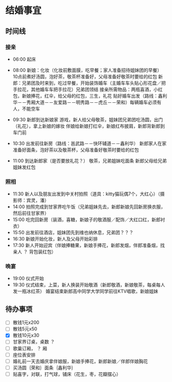 # 结婚事宜

## 时间线

### 接亲

- 06:00 起床
- 08:00 新娘：化妆（化妆前敷面膜，吃早餐；家人准备招待姐妹团的早餐）
             10点前煮好汤圆，泡好茶，敬茶杯准备好，父母准备好敬茶时要给的红包
        新郎：兄弟团及时来到，吃过早餐，开始装饰婚车（主婚车车头贴心形花盘／把手拉花，其他婚车车把手拉花）兄弟团领结
             接亲所需物品：两瓶喜酒，小红包，新娘捧花，红伞，给父母的红包，三生，礼花
             贴好婚车出发（路线：鑫利华－－秀厢大道－－友爱路－－明秀路－－虎丘－－荣和）每辆婚车必须有人，不能空车

- 09:30 新郎到达新娘家
        游戏，新人给父母敬茶，姐妹团兄弟团吃汤圆，出门（礼花），拿上新娘的嫁妆
        伴娘给新娘打红伞，新娘红布披肩，新郎背新郎到车门前
- 10:30 出发前往新房（路线：邕武路－－快环辅道－－鑫利华）
        新郎家人在家准备好面条，泡好茶以及敬茶杯，父母准备好敬茶时要给的红包
- 11:00 到达新郎家（是否要放礼花？）  敬茶，兄弟姐妹吃面条 新郎父母给兄弟姐妹发红包

### 照相
- 11:30 新人以及朋友出发到中关村拍照（道具：kitty猫玩偶7个，大红心）（摄影师：宾灵，潘）
- 14:00 拍照完成到甘家界吃午饭（兄弟姐妹先去，新郎新娘先回新房换衣服，然后前往甘家界）
- 15:00 吃完回新房（装酒，喜糖，新娘子的敬酒服／配饰／大红口红，新郎衬衣）
- 15:50 出发前往酒店，姐妹团先到维也纳休息，兄弟团？？？
- 16:30 新娘开始化妆，新人及父母开始彩排
- 17:30 新人开始迎宾（伴娘捧糖果，新娘手捧花，新郎发烟，伴郎准备烟，找亲人 ？ 背包装红包）

### 晚宴
- 19:00 仪式开始
- 19:30 仪式结束，上菜，新人换装开始敬酒（新郎敬酒，新娘敬茶，每桌每人发一瓶冰红茶）
        婚宴结束新郎高中同学大学同学前往KTV唱歌，新娘姐妹

## 待办事项

- [ ] 散钱1元x200
- [ ] 散钱5元x50
- [x] 散钱10元x30
- [ ] 甘家界订桌，桌数 ？
- [ ] 歌巢订厢， ？ 厢
- [ ] 座位表安排
- [ ] 婚礼前一天去婚庆拿伴娘服，新娘手捧花，新郎新娘／伴郎伴娘胸花
- [ ] 买汤圆｛荣和｝面条｛鑫利华｝
- [ ] 贴喜字，对联，打气球，铺床（花生，枣，花瓣摆心）